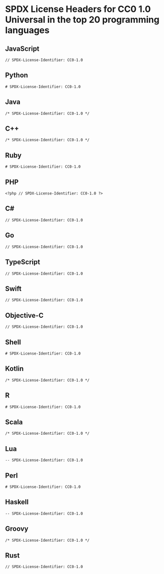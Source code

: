 # SPDX License Headers for CC0 1.0 Universal in the top 20 programming languages

## JavaScript

`// SPDX-License-Identifier: CC0-1.0`

## Python

`# SPDX-License-Identifier: CC0-1.0`

## Java

`/* SPDX-License-Identifier: CC0-1.0 */`

## C++

`/* SPDX-License-Identifier: CC0-1.0 */`

## Ruby

`# SPDX-License-Identifier: CC0-1.0`

## PHP

`<?php // SPDX-License-Identifier: CC0-1.0 ?>`

## C\#

`// SPDX-License-Identifier: CC0-1.0`

## Go

`// SPDX-License-Identifier: CC0-1.0`

## TypeScript

`// SPDX-License-Identifier: CC0-1.0`

## Swift

`// SPDX-License-Identifier: CC0-1.0`

## Objective-C

`// SPDX-License-Identifier: CC0-1.0`

## Shell

`# SPDX-License-Identifier: CC0-1.0`

## Kotlin

`/* SPDX-License-Identifier: CC0-1.0 */`

## R

`# SPDX-License-Identifier: CC0-1.0`

## Scala

`/* SPDX-License-Identifier: CC0-1.0 */`

## Lua

`-- SPDX-License-Identifier: CC0-1.0`

## Perl

`# SPDX-License-Identifier: CC0-1.0`

## Haskell

`-- SPDX-License-Identifier: CC0-1.0`

## Groovy

`/* SPDX-License-Identifier: CC0-1.0 */`

## Rust

`// SPDX-License-Identifier: CC0-1.0`
